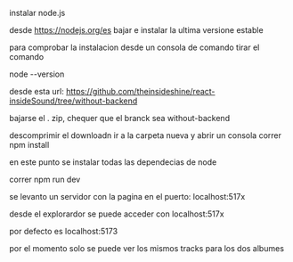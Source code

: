 instalar node.js

desde https://nodejs.org/es bajar e instalar la ultima versione estable

para comprobar la instalacion desde un consola de comando tirar el comando 

node --version 
[](images/node-version.png)

desde esta url: https://github.com/theinsideshine/react-insideSound/tree/without-backend

bajarse el . zip, chequer que el branck sea without-backend

[](images/git-branch.jpg)


descomprimir el downloadn ir a la carpeta nueva y abrir un consola
correr npm install 


[](images/npm-install.jpg)

en este punto se instalar todas las dependecias de node 
[](images/node-create.jpg) 


correr npm run dev 

se levanto un servidor con la pagina en el puerto: localhost:517x
[](images/run-server.jpg) 

desde el explorardor se puede acceder con localhost:517x 


por defecto es localhost:5173
[](images/algum.jpg) 

por el momento solo se puede ver los mismos tracks para los dos albumes 


[](images/tracks.jpg)



